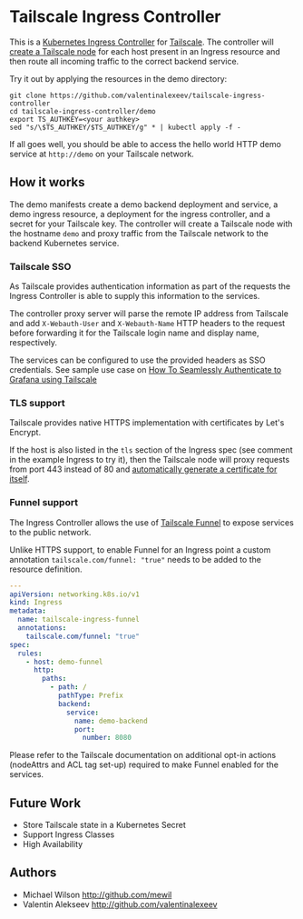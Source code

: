 # Tailscale Ingress Controller

This is a [Kubernetes Ingress Controller](https://kubernetes.io/docs/concepts/services-networking/ingress-controllers/) for [Tailscale](https://tailscale.com/).
The controller will [create a Tailscale node](https://tailscale.com/blog/tsnet-virtual-private-services/) for each host present in an Ingress resource and then route all incoming traffic to the correct backend service. 

Try it out by applying the resources in the demo directory:
```
git clone https://github.com/valentinalexeev/tailscale-ingress-controller
cd tailscale-ingress-controller/demo
export TS_AUTHKEY=<your authkey>
sed "s/\$TS_AUTHKEY/$TS_AUTHKEY/g" * | kubectl apply -f -
```

If all goes well, you should be able to access the hello world HTTP demo service at `http://demo` on your Tailscale network.

## How it works

The demo manifests create a demo backend deployment and service, a demo ingress resource, a deployment for the ingress controller, and a secret for your Tailscale key.
The controller will create a Tailscale node with the hostname `demo` and proxy traffic from the Tailscale network to the backend Kubernetes service.

### Tailscale SSO
As Tailscale provides authentication information as part of the requests the Ingress Controller is able to supply this information to the services.

The controller proxy server will parse the remote IP address from Tailscale and add `X-Webauth-User` and `X-Webauth-Name` HTTP headers to the request before forwarding it for the Tailscale login name and display name, respectively.

The services can be configured to use the provided headers as SSO credentials. See sample use case on [How To Seamlessly Authenticate to Grafana using Tailscale](https://tailscale.com/blog/grafana-auth/)

### TLS support
Tailscale provides native HTTPS implementation with certificates by Let's Encrypt. 

If the host is also listed in the `tls` section of the Ingress spec (see comment in the example Ingress to try it), then the Tailscale node will proxy requests from port 443 instead of 80 and [automatically generate a certificate for itself](https://tailscale.com/blog/tls-certs/).

### Funnel support
The Ingress Controller allows the use of [Tailscale Funnel](https://tailscale.com/kb/1223/tailscale-funnel/) to expose services to the public network.

Unlike HTTPS support, to enable Funnel for an Ingress point a custom annotation ``tailscale.com/funnel: "true"`` needs to be added to the resource definition.
```yaml
---
apiVersion: networking.k8s.io/v1
kind: Ingress
metadata:
  name: tailscale-ingress-funnel
  annotations:
    tailscale.com/funnel: "true"
spec:
  rules:
    - host: demo-funnel
      http:
        paths:
          - path: /
            pathType: Prefix
            backend:
              service:
                name: demo-backend
                port:
                  number: 8080
```

Please refer to the Tailscale documentation on additional opt-in actions (nodeAttrs and ACL tag set-up) required to make Funnel enabled for the services.

## Future Work
- Store Tailscale state in a Kubernetes Secret
- Support Ingress Classes
- High Availability

## Authors
- Michael Wilson http://github.com/mewil
- Valentin Alekseev http://github.com/valentinalexeev